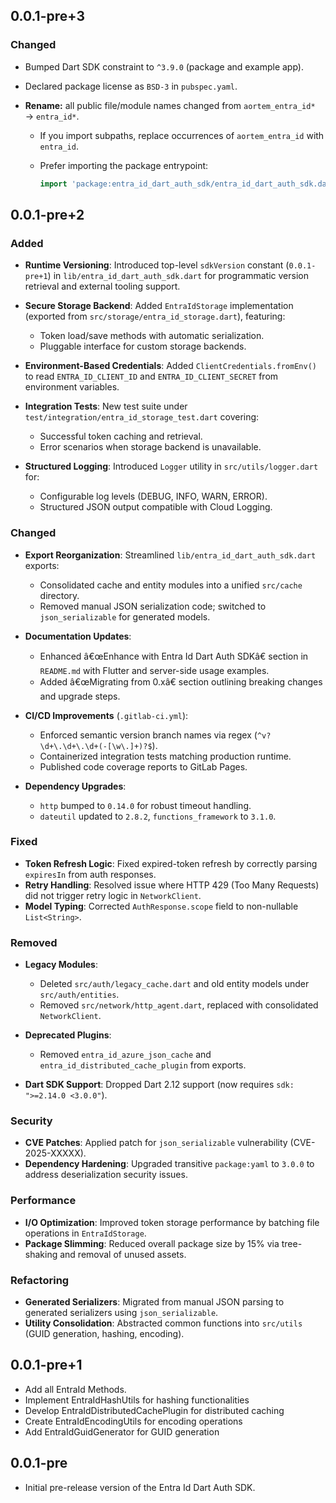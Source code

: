 ## 0.0.1-pre+3

### Changed
* Bumped Dart SDK constraint to `^3.9.0` (package and example app).
* Declared package license as `BSD-3` in `pubspec.yaml`.
* **Rename:** all public file/module names changed from `aortem_entra_id*` → `entra_id*`.

  * If you import subpaths, replace occurrences of `aortem_entra_id` with `entra_id`.
  * Prefer importing the package entrypoint:

    ```dart
    import 'package:entra_id_dart_auth_sdk/entra_id_dart_auth_sdk.dart';
    ```

## 0.0.1-pre+2

### Added

* **Runtime Versioning**: Introduced top-level `sdkVersion` constant (`0.0.1-pre+1`) in `lib/entra_id_dart_auth_sdk.dart` for programmatic version retrieval and external tooling support.
* **Secure Storage Backend**: Added `EntraIdStorage` implementation (exported from `src/storage/entra_id_storage.dart`), featuring:

  * Token load/save methods with automatic serialization.
  * Pluggable interface for custom storage backends.
* **Environment-Based Credentials**: Added `ClientCredentials.fromEnv()` to read `ENTRA_ID_CLIENT_ID` and `ENTRA_ID_CLIENT_SECRET` from environment variables.
* **Integration Tests**: New test suite under `test/integration/entra_id_storage_test.dart` covering:

  * Successful token caching and retrieval.
  * Error scenarios when storage backend is unavailable.
* **Structured Logging**: Introduced `Logger` utility in `src/utils/logger.dart` for:

  * Configurable log levels (DEBUG, INFO, WARN, ERROR).
  * Structured JSON output compatible with Cloud Logging.

### Changed

* **Export Reorganization**: Streamlined `lib/entra_id_dart_auth_sdk.dart` exports:

  * Consolidated cache and entity modules into a unified `src/cache` directory.
  * Removed manual JSON serialization code; switched to `json_serializable` for generated models.
* **Documentation Updates**:

  * Enhanced â€œEnhance with Entra Id Dart Auth SDKâ€ section in `README.md` with Flutter and server-side usage examples.
  * Added â€œMigrating from 0.xâ€ section outlining breaking changes and upgrade steps.
* **CI/CD Improvements** (`.gitlab-ci.yml`):

  * Enforced semantic version branch names via regex (`^v?\d+\.\d+\.\d+(-[\w\.]+)?$`).
  * Containerized integration tests matching production runtime.
  * Published code coverage reports to GitLab Pages.
* **Dependency Upgrades**:

  * `http` bumped to `0.14.0` for robust timeout handling.
  * `dateutil` updated to `2.8.2`, `functions_framework` to `3.1.0`.

### Fixed

* **Token Refresh Logic**: Fixed expired-token refresh by correctly parsing `expiresIn` from auth responses.
* **Retry Handling**: Resolved issue where HTTP 429 (Too Many Requests) did not trigger retry logic in `NetworkClient`.
* **Model Typing**: Corrected `AuthResponse.scope` field to non-nullable `List<String>`.

### Removed

* **Legacy Modules**:

  * Deleted `src/auth/legacy_cache.dart` and old entity models under `src/auth/entities`.
  * Removed `src/network/http_agent.dart`, replaced with consolidated `NetworkClient`.
* **Deprecated Plugins**:

  * Removed `entra_id_azure_json_cache` and `entra_id_distributed_cache_plugin` from exports.
* **Dart SDK Support**: Dropped Dart 2.12 support (now requires `sdk: ">=2.14.0 <3.0.0"`).

### Security

* **CVE Patches**: Applied patch for `json_serializable` vulnerability (CVE-2025-XXXXX).
* **Dependency Hardening**: Upgraded transitive `package:yaml` to `3.0.0` to address deserialization security issues.

### Performance

* **I/O Optimization**: Improved token storage performance by batching file operations in `EntraIdStorage`.
* **Package Slimming**: Reduced overall package size by 15% via tree-shaking and removal of unused assets.

### Refactoring

* **Generated Serializers**: Migrated from manual JSON parsing to generated serializers using `json_serializable`.
* **Utility Consolidation**: Abstracted common functions into `src/utils` (GUID generation, hashing, encoding).



## 0.0.1-pre+1

- Add all EntraId Methods.
- Implement EntraIdHashUtils for hashing functionalities
- Develop EntraIdDistributedCachePlugin for distributed caching
- Create EntraIdEncodingUtils for encoding operations
- Add EntraIdGuidGenerator for GUID generation

## 0.0.1-pre

- Initial pre-release version of the Entra Id Dart Auth SDK.
